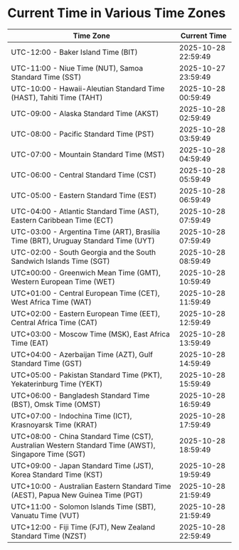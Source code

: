 # Current Time in Various Time Zones

| Time Zone | Current Time |
|-----------|--------------|
| UTC-12:00 - Baker Island Time (BIT) | 2025-10-28 22:59:49 |
| UTC-11:00 - Niue Time (NUT), Samoa Standard Time (SST) | 2025-10-27 23:59:49 |
| UTC-10:00 - Hawaii-Aleutian Standard Time (HAST), Tahiti Time (TAHT) | 2025-10-28 00:59:49 |
| UTC-09:00 - Alaska Standard Time (AKST) | 2025-10-28 02:59:49 |
| UTC-08:00 - Pacific Standard Time (PST) | 2025-10-28 03:59:49 |
| UTC-07:00 - Mountain Standard Time (MST) | 2025-10-28 04:59:49 |
| UTC-06:00 - Central Standard Time (CST) | 2025-10-28 05:59:49 |
| UTC-05:00 - Eastern Standard Time (EST) | 2025-10-28 06:59:49 |
| UTC-04:00 - Atlantic Standard Time (AST), Eastern Caribbean Time (ECT) | 2025-10-28 07:59:49 |
| UTC-03:00 - Argentina Time (ART), Brasília Time (BRT), Uruguay Standard Time (UYT) | 2025-10-28 07:59:49 |
| UTC-02:00 - South Georgia and the South Sandwich Islands Time (SGT) | 2025-10-28 08:59:49 |
| UTC±00:00 - Greenwich Mean Time (GMT), Western European Time (WET) | 2025-10-28 10:59:49 |
| UTC+01:00 - Central European Time (CET), West Africa Time (WAT) | 2025-10-28 11:59:49 |
| UTC+02:00 - Eastern European Time (EET), Central Africa Time (CAT) | 2025-10-28 12:59:49 |
| UTC+03:00 - Moscow Time (MSK), East Africa Time (EAT) | 2025-10-28 13:59:49 |
| UTC+04:00 - Azerbaijan Time (AZT), Gulf Standard Time (GST) | 2025-10-28 14:59:49 |
| UTC+05:00 - Pakistan Standard Time (PKT), Yekaterinburg Time (YEKT) | 2025-10-28 15:59:49 |
| UTC+06:00 - Bangladesh Standard Time (BST), Omsk Time (OMST) | 2025-10-28 16:59:49 |
| UTC+07:00 - Indochina Time (ICT), Krasnoyarsk Time (KRAT) | 2025-10-28 17:59:49 |
| UTC+08:00 - China Standard Time (CST), Australian Western Standard Time (AWST), Singapore Time (SGT) | 2025-10-28 18:59:49 |
| UTC+09:00 - Japan Standard Time (JST), Korea Standard Time (KST) | 2025-10-28 19:59:49 |
| UTC+10:00 - Australian Eastern Standard Time (AEST), Papua New Guinea Time (PGT) | 2025-10-28 21:59:49 |
| UTC+11:00 - Solomon Islands Time (SBT), Vanuatu Time (VUT) | 2025-10-28 21:59:49 |
| UTC+12:00 - Fiji Time (FJT), New Zealand Standard Time (NZST) | 2025-10-28 22:59:49 |
